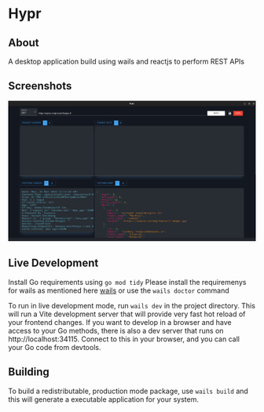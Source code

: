 # Hypr

## About
A desktop application build using wails and reactjs to perform REST APIs

## Screenshots
![example](examples/hypr2.png)

## Live Development
Install Go requirements using `go mod tidy`
Please install the requiremenys for wails as mentioned here [wails](https://wails.io/docs/gettingstarted/installation/)  or use the `wails doctor` command

To run in live development mode, run `wails dev` in the project directory. This will run a Vite development
server that will provide very fast hot reload of your frontend changes. If you want to develop in a browser
and have access to your Go methods, there is also a dev server that runs on http://localhost:34115. Connect
to this in your browser, and you can call your Go code from devtools.

## Building
To build a redistributable, production mode package, use `wails build` and this will generate a executable application for your system.
